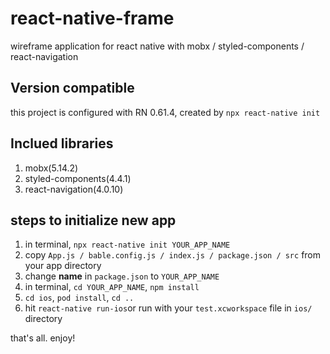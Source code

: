 # react-native-frame
wireframe application for react native with mobx / styled-components / react-navigation

## Version compatible
this project is configured with RN 0.61.4, created by `npx react-native init`

## Inclued libraries

1. mobx(5.14.2)
1. styled-components(4.4.1)
1. react-navigation(4.0.10)

## steps to initialize new app

1. in terminal, `npx react-native init YOUR_APP_NAME`
1. copy `App.js / bable.config.js / index.js / package.json / src` from your app directory
1. change **name** in `package.json` to `YOUR_APP_NAME`
1. in terminal, `cd YOUR_APP_NAME`, `npm install`
1. `cd ios`, `pod install`, `cd ..`
1. hit `react-native run-ios`or run with your `test.xcworkspace` file in `ios/` directory

that's all. enjoy!

